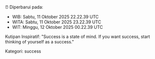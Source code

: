 ⏰ Diperbarui pada:
- WIB: Sabtu, 11 Oktober 2025 22.22.39 UTC
- WITA: Sabtu, 11 Oktober 2025 23.22.39 UTC
- WIT: Minggu, 12 Oktober 2025 00.22.39 UTC

Kutipan Inspiratif:
"Success is a state of mind. If you want success, start thinking of yourself as a success."


Kategori: success

